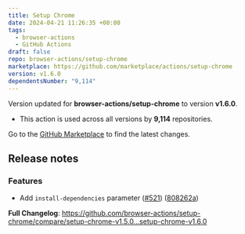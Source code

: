 ```yaml
---
title: Setup Chrome
date: 2024-04-21 11:26:35 +00:00
tags:
  - browser-actions
  - GitHub Actions
draft: false
repo: browser-actions/setup-chrome
marketplace: https://github.com/marketplace/actions/setup-chrome
version: v1.6.0
dependentsNumber: "9,114"
---
```



Version updated for **browser-actions/setup-chrome** to version **v1.6.0**.
- This action is used across all versions by **9,114** repositories.

Go to the [GitHub Marketplace](https://github.com/marketplace/actions/setup-chrome) to find the latest changes.

## Release notes

### Features

* Add `install-dependencies` parameter ([#521](https://github.com/browser-actions/setup-chrome/issues/521)) ([808262a](https://github.com/browser-actions/setup-chrome/commit/808262a22c281a8f87e58abea70d008d15916821))

**Full Changelog**: https://github.com/browser-actions/setup-chrome/compare/setup-chrome-v1.5.0...setup-chrome-v1.6.0
